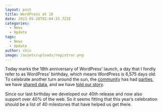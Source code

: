 ```yaml
---
layout: post
title: WordPress at 18
date: 2021-05-28T02:04:33.723Z
categories:
  - News
  - Update
tags:
  - News
  - Update
author: shiv
image: /assets/uploads/registrar.png
---
```

Today marks the 18th anniversary of WordPress’ launch, a day that I fondly refer to as WordPress’ birthday, which means WordPress is 6,575 days old. To celebrate another turn around the sun, the [community](https://wordpress.org/news/2008/05/birthday-party/) has had [parties](https://wp15.wordpress.net/), we have [shared data](https://wordpress.org/news/2010/05/lucky-seven/), and we have [told our story](https://wordpress.org/news/2013/05/ten-good-years/).

Since our last birthday we developed our 40th release and now also support over 40% of the web. So it seems fitting that this year’s celebration should be a list of 40 milestones that have helped us get there.